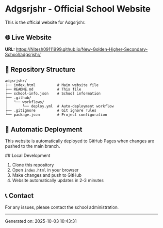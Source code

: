 # Adgsrjshr - Official School Website

This is the official website for Adgsrjshr.

## 🌐 Live Website
**URL:** https://Nitesh09111999.github.io/New-Golden-Higher-Secondary-School/adgsrjshr/

## 📁 Repository Structure
```
adgsrjshr/
├── index.html          # Main website file
├── README.md           # This file
├── school-info.json    # School information
├── .github/
│   └── workflows/
│       └── deploy.yml  # Auto-deployment workflow
├── .gitignore          # Git ignore rules
└── package.json        # Project configuration
```

## 🚀 Automatic Deployment
This website is automatically deployed to GitHub Pages when changes are pushed to the main branch.

##️ Local Development
1. Clone this repository
2. Open `index.html` in your browser
3. Make changes and push to GitHub
4. Website automatically updates in 2-3 minutes

## 📞 Contact
For any issues, please contact the school administration.

---
Generated on: 2025-10-03 10:43:31
